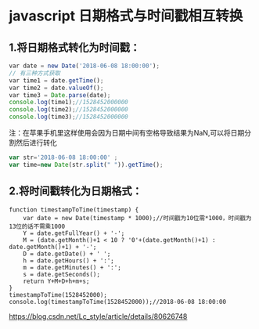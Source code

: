 # javascript 日期格式与时间戳相互转换

## 1.将日期格式转化为时间戳：

```js
var date = new Date('2018-06-08 18:00:00');
// 有三种方式获取
var time1 = date.getTime();
var time2 = date.valueOf();
var time3 = Date.parse(date);
console.log(time1);//1528452000000
console.log(time2);//1528452000000
console.log(time3);//1528452000000
```

注：在苹果手机里这样使用会因为日期中间有空格导致结果为NaN,可以将日期分割然后进行转化

```js
var str='2018-06-08 18:00:00' ;
var time=new Date(str.split(" ")).getTime();
```



## 2.将时间戳转化为日期格式：

```Js
function timestampToTime(timestamp) {
    var date = new Date(timestamp * 1000);//时间戳为10位需*1000，时间戳为13位的话不需乘1000
    Y = date.getFullYear() + '-';
    M = (date.getMonth()+1 < 10 ? '0'+(date.getMonth()+1) : date.getMonth()+1) + '-';
    D = date.getDate() + ' ';
    h = date.getHours() + ':';
    m = date.getMinutes() + ':';
    s = date.getSeconds();
    return Y+M+D+h+m+s;
}
timestampToTime(1528452000);
console.log(timestampToTime(1528452000));//2018-06-08 18:00:00
```





https://blog.csdn.net/Lc_style/article/details/80626748